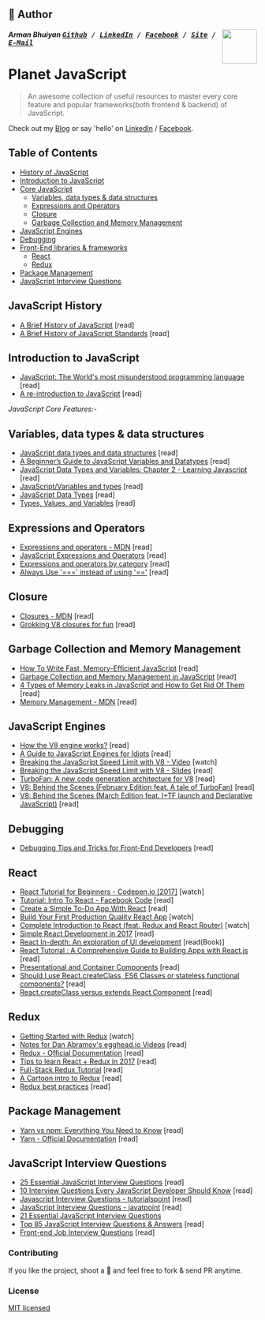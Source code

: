 ## 📝 Author
[<img src="https://media.licdn.com/dms/image/C5103AQE3SdZqmIyW0A/profile-displayphoto-shrink_200_200/0?e=1533168000&v=beta&t=reTZbwaCbB9R9V47Q9XiBGgGpY6_dS0KSK_gA8WsVCc" align="right" height="70" width="70">](http://armanbhuiyan.com)

##### Arman Bhuiyan <kbd>[Github](https://github.com/arman37) / [LinkedIn](https://www.linkedin.com/in/arman-bhuiyan) / [Facebook](https://www.facebook.com/arman.it37) / [Site](http://armanbhuiyan.com) /  [E-Mail](mailto:arman.it37@gmail.com)</kbd>

# Planet JavaScript

> An awesome collection of useful resources to master every core feature and popular frameworks(both frontend & backend) of JavaScript.


Check out my [Blog](http://nitcrawler.blogspot.com) or say 'hello' on [LinkedIn](https://bd.linkedin.com/in/arman-bhuiyan) / [Facebook](https://www.facebook.com/arman.it37).

## Table of Contents

* [History of JavaScript](#history)
* [Introduction to JavaScript](#introduction)
* [Core JavaScript](#corejs)
  * [Variables, data types & data structures](#typevariablestructure)
  * [Expressions and Operators](#expression)
  * [Closure](#closure)
  * [Garbage Collection and Memory Management](#gc&mm)
* [JavaScript Engines](#engines)
* [Debugging](#debugging)
* [Front-End libraries & frameworks](#react)
  * [React](#react)
  * [Redux](#redux)
* [Package Management](#pm)
* [JavaScript Interview Questions](#interviewquestions)

## <a name="history">JavaScript History</a>
 * [A Brief History of JavaScript](https://auth0.com/blog/a-brief-history-of-javascript) [read]
 * [A Brief History of JavaScript Standards](https://ponyfoo.com/articles/standard) [read]

## <a name="introduction">Introduction to JavaScript</a>
 * [JavaScript: The World's most misunderstood programming language](http://javascript.crockford.com/javascript.html) [read]
 * [A re-introduction to JavaScript](https://developer.mozilla.org/en-US/docs/Web/JavaScript/A_re-introduction_to_JavaScript) [read]

*<a name="corejs">JavaScript Core Features:- </a>*

## <a name="typevariablestructure">Variables, data types & data structures</a>
 * [JavaScript data types and data structures](https://developer.mozilla.org/en-US/docs/Web/JavaScript/Data_structures) [read]
 * [A Beginner’s Guide to JavaScript Variables and Datatypes](https://www.sitepoint.com/beginners-guide-javascript-variables-and-datatypes) [read]
 * [JavaScript Data Types and Variables: Chapter 2 - Learning Javascript](http://archive.oreilly.com/pub/a/javascript/excerpts/learning-javascript/javascript-datatypes-variables.html) [read]
 * [JavaScript/Variables and types](https://en.wikibooks.org/wiki/JavaScript/Variables_and_types) [read]
 * [JavaScript Data Types](https://www.w3schools.com/js/js_datatypes.asp) [read]
 * [Types, Values, and Variables](http://hepunx.rl.ac.uk/~adye/jsspec11/valvar.htm) [read]

## <a name="expression">Expressions and Operators</a>
 * [Expressions and operators - MDN](https://developer.mozilla.org/en/docs/Web/JavaScript/Guide/Expressions_and_Operators) [read]
 * [JavaScript Expressions and Operators](http://lib.ru/JAVA/javascr/expr.html) [read]
 * [Expressions and operators by category](https://developer.mozilla.org/en-US/docs/Web/JavaScript/Reference/Operators) [read]
 * [Always Use '===' instead of using '=='](https://github.com/arman37/javascript-best-practice#equality) [read]

## <a name="closure">Closure</a>
 * [Closures - MDN](https://developer.mozilla.org/en-US/docs/Web/JavaScript/Closures) [read]
 * [Grokking V8 closures for fun](http://mrale.ph/blog/2012/09/23/grokking-v8-closures-for-fun.html) [read]

## <a name="gc&mm">Garbage Collection and Memory Management</a>
 * [How To Write Fast, Memory-Efficient JavaScript](https://www.smashingmagazine.com/2012/11/writing-fast-memory-efficient-javascript) [read]
 * [Garbage Collection and Memory Management in JavaScript](https://www.codeproject.com/Articles/1151018/Garbage-Collection-and-Memory-Management-in-Java) [read]
 * [4 Types of Memory Leaks in JavaScript and How to Get Rid Of Them](https://auth0.com/blog/four-types-of-leaks-in-your-javascript-code-and-how-to-get-rid-of-them) [read]
 * [Memory Management - MDN](https://developer.mozilla.org/en-US/docs/Web/JavaScript/Memory_Management) [read]

## <a name="engines">JavaScript Engines</a>
 * [How the V8 engine works?](http://thibaultlaurens.github.io/javascript/2013/04/29/how-the-v8-engine-works) [read]
 * [A Guide to JavaScript Engines for Idiots](http://developer.telerik.com/featured/a-guide-to-javascript-engines-for-idiots) [read]
 * [Breaking the JavaScript Speed Limit with V8 - Video](https://www.youtube.com/watch?v=UJPdhx5zTaw) [watch]
 * [Breaking the JavaScript Speed Limit with V8 - Slides](http://v8-io12.appspot.com) [read]
 * [TurboFan: A new code generation architecture for V8](https://docs.google.com/presentation/d/1_eLlVzcj94_G4r9j9d_Lj5HRKFnq6jgpuPJtnmIBs88/edit#slide=id.p) [read]
 * [V8: Behind the Scenes (February Edition feat. A tale of TurboFan)](http://benediktmeurer.de/2017/03/01/v8-behind-the-scenes-february-edition) [read]
 * [V8: Behind the Scenes (March Edition feat. I+TF launch and Declarative JavaScript)](http://benediktmeurer.de/2017/04/03/v8-behind-the-scenes-march-edition) [read]

## <a name="debugging">Debugging</a>
 * [Debugging Tips and Tricks for Front-End Developers](https://css-tricks.com/debugging-tips-tricks) [read]

## <a name="react">React</a>
 * [React Tutorial for Beginners - Codepen.io [2017]](https://www.youtube.com/watch?v=ZnRFerIP8aA) [watch]
 * [Tutorial: Intro To React - Facebook Code](https://facebook.github.io/react/tutorial/tutorial.html) [read]
 * [Create a Simple To-Do App With React](https://scotch.io/tutorials/create-a-simple-to-do-app-with-react) [read]
 * [Build Your First Production Quality React App](https://egghead.io/courses/build-your-first-production-quality-react-app) [watch]
 * [Complete Introduction to React (feat. Redux and React Router)](https://frontendmasters.com/courses/react-intro) [watch]
 * [Simple React Development in 2017](https://hackernoon.com/simple-react-development-in-2017-113bd563691f) [read]
 * [React In-depth: An exploration of UI development](https://www.gitbook.com/book/developmentarc/react-indepth/details) [read(Book)]
 * [React Tutorial : A Comprehensive Guide to Building Apps with React.js](https://tylermcginnis.com/reactjs-tutorial-a-comprehensive-guide-to-building-apps-with-react) [read]
 * [Presentational and Container Components](https://medium.com/@dan_abramov/smart-and-dumb-components-7ca2f9a7c7d0) [read]
 * [Should I use React.createClass, ES6 Classes or stateless functional components?](http://jamesknelson.com/should-i-use-react-createclass-es6-classes-or-stateless-functional-components) [read]
 * [React.createClass versus extends React.Component](https://toddmotto.com/react-create-class-versus-component) [read]

## <a name="redux">Redux</a>
 * [Getting Started with Redux](https://egghead.io/courses/getting-started-with-redux) [watch]
 * [Notes for Dan Abramov's egghead.io Videos](https://github.com/dwyl/learn-redux/blob/master/egghead.io_video_tutorial_notes.md) [read]
 * [Redux - Official Documentation](http://redux.js.org) [read]
 * [Tips to learn React + Redux in 2017](https://www.robinwieruch.de/tips-to-learn-react-redux) [read]
 * [Full-Stack Redux Tutorial](http://teropa.info/blog/2015/09/10/full-stack-redux-tutorial.html) [read]
 * [A Cartoon intro to Redux](https://code-cartoons.com/a-cartoon-intro-to-redux-3afb775501a6) [read]
 * [Redux best practices](https://medium.com/lexical-labs-engineering/redux-best-practices-64d59775802e) [read]

## <a name="pm">Package Management</a>
 * [Yarn vs npm: Everything You Need to Know](https://www.sitepoint.com/yarn-vs-npm) [read]
 * [Yarn - Official Documentation](https://yarnpkg.com/en/docs) [read]

## <a name="interviewquestions">JavaScript Interview Questions</a>
 * [25 Essential JavaScript Interview Questions](https://www.toptal.com/javascript/interview-questions) [read]
 * [10 Interview Questions Every JavaScript Developer Should Know](https://medium.com/javascript-scene/10-interview-questions-every-javascript-developer-should-know-6fa6bdf5ad95) [read]
 * [Javascript Interview Questions - tutorialspoint](https://www.tutorialspoint.com/javascript/javascript_interview_questions.htm) [read]
 * [JavaScript Interview Questions - javatpoint](https://www.javatpoint.com/javascript-interview-questions) [read]
 * [21 Essential JavaScript Interview Questions](https://www.codementor.io/nihantanu/21-essential-javascript-tech-interview-practice-questions-answers-du107p62z)
 * [Top 85 JavaScript Interview Questions & Answers](http://career.guru99.com/top-85-javascript-interview-questions) [read]
 * [Front-end Job Interview Questions](http://h5bp.github.io/Front-end-Developer-Interview-Questions) [read]

 ### Contributing
 If you like the project, shoot a :star2: and feel free to fork & send PR anytime.

 ### License

 [MIT licensed](./LICENSE)
